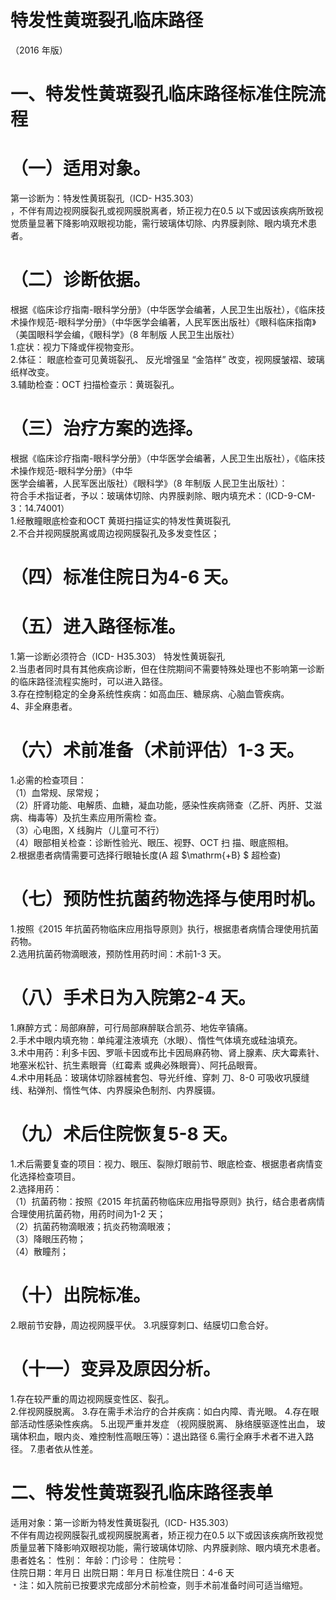 # 特发性黄斑裂孔临床路径  
（2016 年版）  
# 一、特发性黄斑裂孔临床路径标准住院流程  
# （一）适用对象。  
第一诊断为：特发性黄斑裂孔（ICD- H35.303）  
，不伴有周边视网膜裂孔或视网膜脱离者，矫正视力在0.5 以下或因该疾病所致视觉质量显著下降影响双眼视功能，需行玻璃体切除、内界膜剥除、眼内填充术患者。  
# （二）诊断依据。  
根据《临床诊疗指南-眼科学分册》（中华医学会编著，人民卫生出版社），《临床技术操作规范-眼科学分册》（中华医学会编著，人民军医出版社）《眼科临床指南》（美国眼科学会编，《眼科学》（8 年制版 人民卫生出版社）  
1.症状：视力下降或伴视物变形。  
2.体征： 眼底检查可见黄斑裂孔、 反光增强呈 “金箔样” 改变，视网膜皱褶、玻璃纸样改变。  
3.辅助检查：OCT 扫描检查示：黄斑裂孔。  
# （三）治疗方案的选择。  
根据《临床诊疗指南-眼科学分册》（中华医学会编著，人民卫生出版社），《临床技术操作规范-眼科学分册》（中华  
医学会编著，人民军医出版社）《眼科学》（8 年制版 人民卫生出版社）：  
符合手术指证者，予以：玻璃体切除、内界膜剥除、眼内填充术：（ICD-9-CM-3：14.74001）  
1.经散瞳眼底检查和OCT 黄斑扫描证实的特发性黄斑裂孔  
2.不合并视网膜脱离或周边视网膜裂孔及多发变性区；  
# （四）标准住院日为4-6 天。  
# （五）进入路径标准。  
1.第一诊断必须符合（ICD- H35.303） 特发性黄斑裂孔  
2.当患者同时具有其他疾病诊断，但在住院期间不需要特殊处理也不影响第一诊断的临床路径流程实施时，可以进入路径。  
3.存在控制稳定的全身系统性疾病：如高血压、糖尿病、心脑血管疾病。  
4、非全麻患者。  
# （六）术前准备（术前评估）1-3 天。  
1.必需的检查项目：  
（1）血常规、尿常规；  
（2）肝肾功能、电解质、血糖，凝血功能，感染性疾病筛查（乙肝、丙肝、艾滋病、梅毒等）及抗生素应用所需检 查。  
（3）心电图，X 线胸片（儿童可不行）  
（4）眼部相关检查：诊断性验光、眼压、视野、OCT 扫 描、眼底照相。  
2.根据患者病情需要可选择行眼轴长度(A 超 $\mathrm{+B} $ 超检查)  
# （七）预防性抗菌药物选择与使用时机。  
1.按照《2015 年抗菌药物临床应用指导原则》执行，根据患者病情合理使用抗菌药物。  
2.选用抗菌药物滴眼液，预防性用药时间：术前1-3 天。  
# （八）手术日为入院第2-4 天。  
1.麻醉方式：局部麻醉，可行局部麻醉联合凯芬、地佐辛镇痛。  
2.手术中眼内填充物：单纯灌注液填充（水眼）、惰性气体填充或硅油填充。  
3.术中用药：利多卡因、罗哌卡因或布比卡因局麻药物、肾上腺素、庆大霉素针、地塞米松针、抗生素眼膏（红霉素 或典必殊眼膏）、阿托品眼膏。  
4.术中用耗品：玻璃体切除器械套包、导光纤维、穿刺 刀、8-0 可吸收巩膜缝线、粘弹剂、惰性气体、内界膜染色制剂、内界膜镊。  
# （九）术后住院恢复5-8 天。  
1.术后需要复查的项目：视力、眼压、裂隙灯眼前节、眼底检查、根据患者病情变化选择检查项目。  
2.选择用药：  
（1）抗菌药物：按照《2015 年抗菌药物临床应用指导原则》执行，结合患者病情合理使用抗菌药物，用药时间为1-2 天；  
（2）抗菌药物滴眼液；抗炎药物滴眼液；  
（3）降眼压药物；  
（4）散瞳剂；  
# （十）出院标准。  
2.眼前节安静，周边视网膜平伏。 3.巩膜穿刺口、结膜切口愈合好。  
# （十一）变异及原因分析。  
1.存在较严重的周边视网膜变性区、裂孔。  
2.伴视网膜脱离。 3.存在需手术治疗的合并疾病：如白内障、青光眼。 4.存在眼部活动性感染性疾病。 5.出现严重并发症 （视网膜脱离、 脉络膜驱逐性出血， 玻 璃体积血，眼内炎、难控制性高眼压等）：退出路径 6.需行全麻手术者不进入路径。 7.患者依从性差。  
# 二、特发性黄斑裂孔临床路径表单  
适用对象：第一诊断为特发性黄斑裂孔（ICD- H35.303）  
不伴有周边视网膜裂孔或视网膜脱离者，矫正视力在0.5 以下或因该疾病所致视觉质量显著下降影响双眼视功能，需行玻璃体切除、内界膜剥除、眼内填充术患者。  
患者姓名：  性别：  年龄：门诊号： 住院号：  
住院日期：年月日    出院日期：年月日     标准住院日：4-6 天  
﹡注：如入院前已按要求完成部分术前检查，则手术前准备时间可适当缩短。  